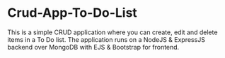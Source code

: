 # Crud-App-To-Do-List
This is a simple CRUD application where you can create, edit and delete items in a To Do list. The application runs on a NodeJS &amp; ExpressJS backend over MongoDB with EJS &amp; Bootstrap for frontend.
